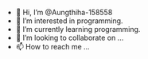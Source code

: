 - 👋 Hi, I’m @Aungthiha-158558
- 👀 I’m interested in programming.
- 🌱 I’m currently learning programming.
- 💞️ I’m looking to collaborate on ...
- 📫 How to reach me ...

<!---
Aungthiha-158558/Aungthiha-158558 is a ✨ special ✨ repository because its `README.md` (this file) appears on your GitHub profile.
You can click the Preview link to take a look at your changes.
--->
